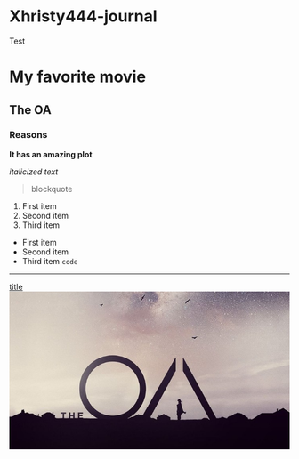 # Xhristy444-journal
Test

# My favorite movie
## The OA  
### Reasons
**It has an amazing plot**

*italicized text*
> blockquote
1. First item
2. Second item
3. Third item
- First item
- Second item
- Third item
`code`
---
[title](https://www.example.com)
![alt text](https://github.com/xhristy444/Xhristy444-journal/blob/main/the%20oa.jpg)
